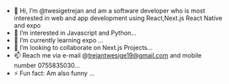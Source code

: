 - 👋 Hi, I’m @twesigetrejan and am a software developer who is most interested in web and app development using React,Next.js React Native and expo
- 👀 I’m interested in Javascript and Python...
- 🌱 I’m currently learning expo ...
- 💞️ I’m looking to collaborate on Next.js Projects...
- 📫 Reach me via e-mail @trejantwesige19@gmail.com and mobile number 0755835030...
- ⚡ Fun fact: Am also funny ...
